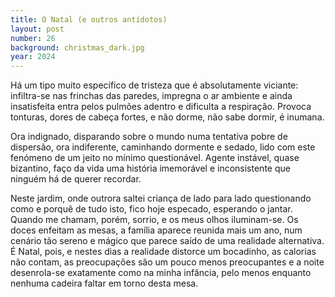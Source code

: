```yaml
---
title: O Natal (e outros antídotos)
layout: post
number: 26
background: christmas_dark.jpg
year: 2024
---
```


Há um tipo muito específico de tristeza que é absolutamente viciante: infiltra-se nas frinchas das paredes, impregna o ar ambiente e ainda insatisfeita entra pelos pulmões adentro e dificulta a respiração. Provoca tonturas, dores de cabeça fortes, e não dorme, não sabe dormir, é inumana.

Ora indignado, disparando sobre o mundo numa tentativa pobre de dispersão, ora indiferente, caminhando dormente e sedado, lido com este fenómeno de um jeito no mínimo questionável. Agente instável, quase bizantino, faço da vida uma história imemorável e inconsistente que ninguém há de querer recordar.

Neste jardim, onde outrora saltei criança de lado para lado questionando como e porquê de tudo isto, fico hoje especado, esperando o jantar. Quando me chamam, porém, sorrio, e os meus olhos iluminam-se. Os doces enfeitam as mesas, a família aparece reunida mais um ano, num cenário tão sereno e mágico que parece saído de uma realidade alternativa. É Natal, pois, e nestes dias a realidade distorce um bocadinho, as calorias não contam, as preocupações são um pouco menos preocupantes e a noite desenrola-se exatamente como na minha infância, pelo menos enquanto nenhuma cadeira faltar em torno desta mesa.